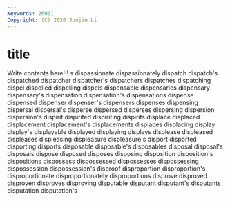 ```yaml
---
Keywords: 26011
Copyright: (C) 2020 Junjie Li
---
```


# title

Write contents here!!!
s 
dispassionate 
dispassionately 
dispatch 
dispatch's 
dispatched 
dispatcher 
dispatcher's 
dispatchers 
dispatches
dispatching 
dispel 
dispelled 
dispelling 
dispels 
dispensable 
dispensaries 
dispensary 
dispensary's 
dispensation
dispensation's 
dispensations 
dispense 
dispensed 
dispenser 
dispenser's 
dispensers 
dispenses 
dispensing 
dispersal
dispersal's 
disperse 
dispersed 
disperses 
dispersing 
dispersion 
dispersion's 
dispirit 
dispirited 
dispiriting
dispirits 
displace 
displaced 
displacement 
displacement's 
displacements 
displaces 
displacing 
display 
display's
displayable 
displayed 
displaying 
displays 
displease 
displeased 
displeases 
displeasing 
displeasure 
displeasure's
disport 
disported 
disporting 
disports 
disposable 
disposable's 
disposables 
disposal 
disposal's 
disposals
dispose 
disposed 
disposes 
disposing 
disposition 
disposition's 
dispositions 
dispossess 
dispossessed 
dispossesses
dispossessing 
dispossession 
dispossession's 
disproof 
disproportion 
disproportion's 
disproportionate 
disproportionately 
disproportions 
disprove
disproved 
disproven 
disproves 
disproving 
disputable 
disputant 
disputant's 
disputants 
disputation 
disputation's
